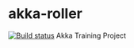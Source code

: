 akka-roller
===========
[![Build status](https://badge.buildkite.com/d90f532724111f69099e893eacc48907ada9d801bca7b9dced.svg)](https://buildkite.com/knoldus/akka-roller)
Akka Training Project

